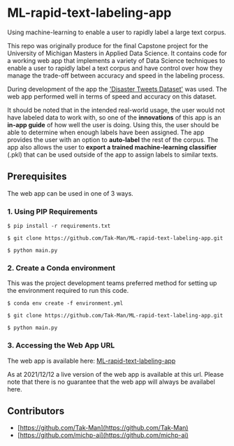 # ML-rapid-text-labeling-app
Using machine-learning to enable a user to rapidly label a large text corpus.

This repo was originally produce for the final Capstone project for the University of 
Michigan Masters in Applied Data Science. It contains code for a working 
web app that implements a variety of Data Science techniques to enable a 
user to rapidly label a text corpus and have control over how they manage
 the trade-off between accuracy and speed in the labeling process.
 
 During development of the app the ['Disaster Tweets Dataset'](https://crisisnlp.qcri.org/humaid_dataset.html#) was used.
  The web app performed well in terms of speed and accuracy on this dataset.
  
It should be noted that in the intended real-world usage, the user would not
have labeled data to work with, so one of the **innovations** of this app is
an **in-app guide** of how well the user is doing. Using this, the user should be able
to determine when enough labels have been assigned. The app provides the
user with an option to **auto-label** the rest of the corpus. The app also
allows the user to **export a trained machine-learning classifier** (.pkl) that 
can be used outside of the app to assign labels to similar texts.

## Prerequisites
The web app can be used in one of 3 ways.

### 1. Using PIP Requirements
```
$ pip install -r requirements.txt
```

```
$ git clone https://github.com/Tak-Man/ML-rapid-text-labeling-app.git
```

```
$ python main.py
```

### 2. Create a Conda environment
This was the project development teams preferred method for setting up the environment required to run this code.
```
$ conda env create -f environment.yml
```

```
$ git clone https://github.com/Tak-Man/ML-rapid-text-labeling-app.git
```

```
$ python main.py
```

### 3. Accessing the Web App URL
The web app is available here:
[ML-rapid-text-labeling-app]([http://ml-rapid-text-labeling-app.herokuapp.com/])

As at 2021/12/12 a live version of the web app is available at this url. Please note that there is no guarantee that the web app will always be availabel here. 

## Contributors
* [https://github.com/Tak-Man](https://github.com/Tak-Man)
* [https://github.com/michp-ai](https://github.com/michp-ai)
